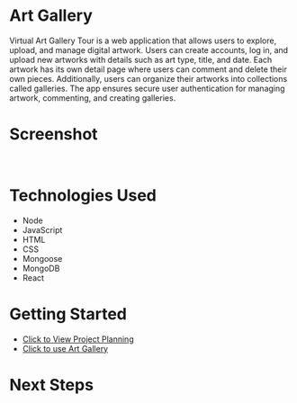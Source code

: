# Art Gallery
Virtual Art Gallery Tour is a web application that allows users to explore, upload, and manage digital artwork. Users can create accounts, log in, and upload new artworks with details such as art type, title, and date. Each artwork has its own detail page where users can comment and delete their own pieces. Additionally, users can organize their artworks into collections called galleries. The app ensures secure user authentication for managing artwork, commenting, and creating galleries.

# Screenshot

<img src="">
<img src="">
<img src="">

# Technologies Used

- Node
- JavaScript
- HTML
- CSS
- Mongoose
- MongoDB
- React
# Getting Started

- [Click to View Project Planning](https://trello.com/b/ugz4oKFh/artgallery)
- [Click to use Art Gallery](https://art-gallery-app-d67b139473e7.herokuapp.com/)

# Next Steps

